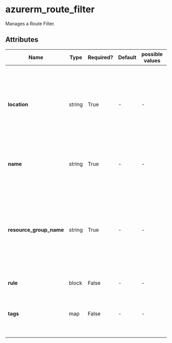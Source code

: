 # azurerm_route_filter

Manages a Route Filter.

## Attributes

| Name | Type | Required? | Default  | possible values | Description |
| ---- | ---- | --------- | -------- | ----------- | ----------- |
| **location** | string | True | -  |  -  | The Azure Region where the Route Filter should exist. Changing this forces a new Route Filter to be created. | 
| **name** | string | True | -  |  -  | The Name which should be used for this Route Filter. | 
| **resource_group_name** | string | True | -  |  -  | The name of the Resource Group where the Route Filter should exist. Changing this forces a new Route Filter to be created. | 
| **rule** | block | False | -  |  -  | A `rule` block. | 
| **tags** | map | False | -  |  -  | A mapping of tags which should be assigned to the Route Filter. | 


